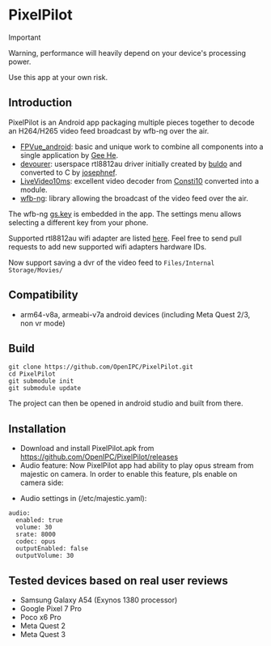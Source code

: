 # PixelPilot
> [!IMPORTANT]
> Warning, performance will heavily depend on your device's processing power.
>
> Use this app at your own risk.

## Introduction
PixelPilot is an Android app packaging multiple pieces together to decode an H264/H265 video feed broadcast by wfb-ng over the air.

- [FPVue_android](https://github.com/gehee/FPVue_android): basic and unique work to combine all components into a single application by [Gee He](https://github.com/gehee).
- [devourer](https://github.com/openipc/devourer): userspace rtl8812au driver initially created by [buldo](https://github.com/buldo) and converted to C by [josephnef](https://github.com/josephnef).
- [LiveVideo10ms](https://github.com/Consti10/LiveVideo10ms): excellent video decoder from [Consti10](https://github.com/Consti10) converted into a module.
- [wfb-ng](https://github.com/svpcom/wfb-ng): library allowing the broadcast of the video feed over the air.

The wfb-ng [gs.key](https://github.com/OpenIPC/PixelPilot/raw/main/app/src/main/assets/gs.key) is embedded in the app.
The settings menu allows selecting a different key from your phone.

Supported rtl8812au wifi adapter are listed [here](https://github.com/OpenIPC/PixelPilot/blob/main/app/src/main/res/xml/usb_device_filter.xml).
Feel free to send pull requests to add new supported wifi adapters hardware IDs.

Now support saving a dvr of the video feed to `Files/Internal Storage/Movies/`

## Compatibility
- arm64-v8a, armeabi-v7a android devices (including Meta Quest 2/3, non vr mode)

## Build
```
git clone https://github.com/OpenIPC/PixelPilot.git
cd PixelPilot
git submodule init
git submodule update
```

The project can then be opened in android studio and built from there.

## Installation
- Download and install PixelPilot.apk from https://github.com/OpenIPC/PixelPilot/releases
- Audio feature: Now PixelPilot app had ability to play opus stream from majestic on camera. In order to enable this feature, pls enable on camera side:
+ Audio settings in (/etc/majestic.yaml):
```
audio:
  enabled: true
  volume: 30
  srate: 8000
  codec: opus
  outputEnabled: false
  outputVolume: 30
```
## Tested devices based on real user reviews

* Samsung Galaxy A54 (Exynos 1380 processor)
* Google Pixel 7 Pro
* Poco x6 Pro
* Meta Quest 2
* Meta Quest 3
